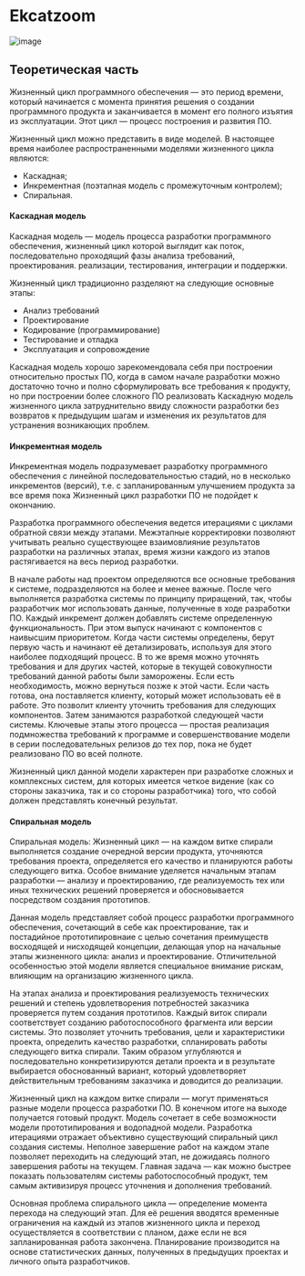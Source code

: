 # Ekcatzoom
![image](https://user-images.githubusercontent.com/91465477/177107838-e6fbf4a2-6da3-454c-9cc8-87f161ff85a7.png)
<h2>Теоретическая часть</h2>
<p>Жизненный цикл программного обеспечения — это период времени, который начинается с момента принятия решения о создании программного продукта и заканчивается в момент его полного изъятия из эксплуатации. Этот цикл — процесс построения и развития ПО.</p>
<p>Жизненный цикл можно представить в виде моделей. В настоящее время наиболее распространенными моделями жизненного цикла являются:</p>
<ul>
  <li>Каскадная;
  <li>Инкрементная (поэтапная модель с промежуточным контролем);
  <li>Спиральная.
</ul>


<h4>Каскадная модель</h4>

<p>Каскадная модель — модель процесса разработки программного обеспечения, жизненный цикл которой выглядит как поток, последовательно проходящий фазы анализа требований, проектирования. реализации, тестирования, интеграции и поддержки.</p>
<p>Жизненный цикл традиционно разделяют на следующие основные этапы:</p>
<ul>
  <li>Анализ требований
  <li>Проектирование
  <li>Кодирование (программирование)
  <li>Тестирование и отладка
  <li>Эксплуатация и сопровождение
</ul>
<p>Каскадная модель хорошо зарекомендовала себя при построении относительно простых ПО, когда в самом начале разработки можно достаточно точно и полно сформулировать все требования к продукту, но при построении более сложного ПО реализовать Каскадную модель жизненного цикла затруднительно ввиду сложности разработки без возвратов к предыдущим шагам и изменения их результатов для устранения возникающих проблем.</p>


<h4>Инкрементная модель</h4>

<p>Инкрементная модель подразумевает разработку программного обеспечения с линейной последовательностью стадий, но в несколько инкрементов (версий), т.е. с запланированным улучшением продукта за все время пока Жизненный цикл разработки ПО не подойдет к окончанию.</p>
<p>Разработка программного обеспечения ведется итерациями с циклами обратной связи между этапами. Межэтапные корректировки позволяют учитывать реально существующее взаимовлияние результатов разработки на различных этапах, время жизни каждого из этапов растягивается на весь период разработки.</p>
<p>В начале работы над проектом определяются все основные требования к системе, подразделяются на более и менее важные. После чего выполняется разработка системы по принципу приращений, так, чтобы разработчик мог использовать данные, полученные в ходе разработки ПО. Каждый инкремент должен добавлять системе определенную функциональность. При этом выпуск начинают с компонентов с наивысшим приоритетом. Когда части системы определены, берут первую часть и начинают её детализировать, используя для этого наиболее подходящий процесс. В то же время можно уточнять требования и для других частей, которые в текущей совокупности требований данной работы были заморожены. Если есть необходимость, можно вернуться позже к этой части. Если часть готова, она поставляется клиенту, который может использовать её в работе. Это позволит клиенту уточнить требования для следующих компонентов. Затем занимаются разработкой следующей части системы. Ключевые этапы этого процесса — простая реализация подмножества требований к программе и совершенствование модели в серии последовательных релизов до тех пор, пока не будет реализовано ПО во всей полноте.</p>
<p>Жизненный цикл данной модели характерен при разработке сложных и комплексных систем, для которых имеется четкое видение (как со стороны заказчика, так и со стороны разработчика) того, что собой должен представлять конечный результат.</p>

<h4>Спиральная модель</h4>

<p>Спиральная модель: Жизненный цикл — на каждом витке спирали выполняется создание очередной версии продукта, уточняются требования проекта, определяется его качество и планируются работы следующего витка. Особое внимание уделяется начальным этапам разработки — анализу и проектированию, где реализуемость тех или иных технических решений проверяется и обосновывается посредством создания прототипов.</p>
<p>Данная модель представляет собой процесс разработки программного обеспечения, сочетающий в себе как проектирование, так и постадийное прототипировнаие с целью сочетания преимуществ восходящей и нисходящей концепции, делающая упор на начальные этапы жизненного цикла: анализ и проектирование. Отличительной особенностью этой модели является специальное внимание рискам, влияющим на организацию жизненного цикла.</p>
<p>На этапах анализа и проектирования реализуемость технических решений и степень удовлетворения потребностей заказчика проверяется путем создания прототипов. Каждый виток спирали соответствует созданию работоспособного фрагмента или версии системы. Это позволяет уточнить требования, цели и характеристики проекта, определить качество разработки, спланировать работы следующего витка спирали. Таким образом углубляются и последовательно конкретизируются детали проекта и в результате выбирается обоснованный вариант, который удовлетворяет действительным требованиям заказчика и доводится до реализации.</p>
<p>Жизненный цикл на каждом витке спирали —  могут применяться разные модели процесса разработки ПО. В конечном итоге на выходе получается готовый продукт. Модель сочетает в себе возможности модели прототипирования и водопадной модели. Разработка итерациями отражает объективно существующий спиральный цикл создания системы. Неполное завершение работ на каждом этапе позволяет переходить на следующий этап, не дожидаясь полного завершения работы на текущем. Главная задача — как можно быстрее показать пользователям системы работоспособный продукт, тем самым активизируя процесс уточнения и дополнения требований.</p>
<p>Основная проблема спирального цикла — определение момента перехода на следующий этап. Для её решения вводятся временные ограничения на каждый из этапов жизненного цикла и переход осуществляется в соответствии с планом, даже если не вся запланированная работа закончена. Планирование производится на основе статистических данных, полученных в предыдущих проектах и личного опыта разработчиков.</p>

